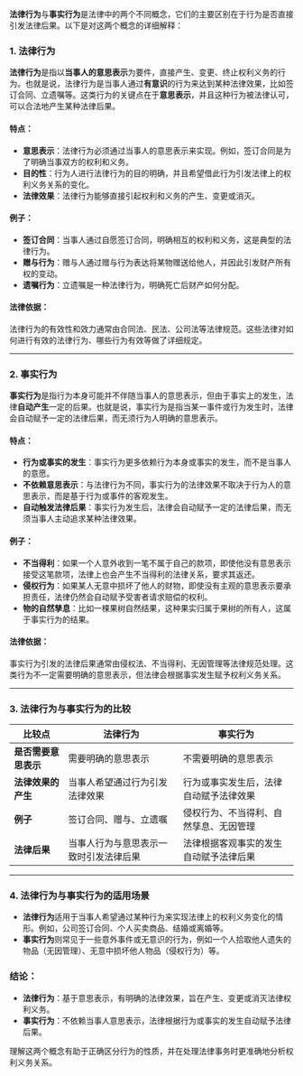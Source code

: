 **法律行为**与**事实行为**是法律中的两个不同概念，它们的主要区别在于行为是否直接引发法律后果。以下是对这两个概念的详细解释：

### 1. **法律行为**

**法律行为**是指以**当事人的意思表示**为要件，直接产生、变更、终止权利义务的行为。也就是说，法律行为是当事人通过**有意识**的行为来达到某种法律效果，比如签订合同、立遗嘱等。这类行为的关键点在于**意思表示**，并且这种行为被法律认可，可以合法地产生某种法律后果。

#### 特点：
- **意思表示**：法律行为必须通过当事人的意思表示来实现。例如，签订合同是为了明确当事双方的权利和义务。
- **目的性**：行为人进行法律行为的目的明确，并且希望借此行为引发法律上的权利义务关系的变化。
- **法律效果**：法律行为能够直接引起权利和义务的产生、变更或消灭。

#### 例子：
- **签订合同**：当事人通过自愿签订合同，明确相互的权利和义务，这是典型的法律行为。
- **赠与行为**：赠与人通过赠与行为表达将某物赠送给他人，并因此引发财产所有权的变动。
- **遗嘱行为**：立遗嘱是一种法律行为，明确死亡后财产如何分配。

#### 法律依据：
法律行为的有效性和效力通常由合同法、民法、公司法等法律规范。这些法律对如何进行有效的法律行为、哪些行为有效等做了详细规定。

---

### 2. **事实行为**

**事实行为**是指行为本身可能并不伴随当事人的意思表示，但由于事实上的发生，法律**自动产生**一定的后果。也就是说，事实行为是指当某一事件或行为发生时，法律会自动赋予一定的法律后果，而无须行为人明确的意思表示。

#### 特点：
- **行为或事实的发生**：事实行为更多依赖行为本身或事实的发生，而不是当事人的意愿。
- **不依赖意思表示**：与法律行为不同，事实行为的法律效果不取决于行为人的意思表示，而是基于行为或事件的客观发生。
- **自动触发法律后果**：事实行为发生后，法律会自动赋予一定的法律后果，而无须当事人主动追求某种法律效果。

#### 例子：
- **不当得利**：如果一个人意外收到一笔不属于自己的款项，即使他没有意思表示接受这笔款项，法律上也会产生不当得利的法律关系，要求其返还。
- **侵权行为**：如果某人无意中损坏了他人的财物，即使没有主观的意思表示要承担责任，法律仍然会自动赋予受害者请求赔偿的权利。
- **物的自然孳息**：比如一棵果树自然结果，这种果实归属于果树的所有人，这属于事实行为的结果。

#### 法律依据：
事实行为引发的法律后果通常由侵权法、不当得利、无因管理等法律规范处理。这类行为不一定需要明确的意思表示，但法律会根据事实发生赋予权利义务关系。

---

### 3. **法律行为与事实行为的比较**

| **比较点**        | **法律行为**                            | **事实行为**                            |
|------------------|----------------------------------------|----------------------------------------|
| **是否需要意思表示** | 需要明确的意思表示                             | 不需要明确的意思表示                             |
| **法律效果的产生**  | 当事人希望通过行为引发法律效果                    | 行为或事实发生后，法律自动赋予法律效果                  |
| **例子**          | 签订合同、赠与、立遗嘱                        | 侵权行为、不当得利、自然孳息、无因管理              |
| **法律后果**      | 当事人行为与意思表示一致时引发法律后果               | 法律根据客观事实的发生自动赋予法律后果                |

---

### 4. **法律行为与事实行为的适用场景**

- **法律行为**适用于当事人希望通过某种行为来实现法律上的权利义务变化的情形。例如，公司签订合同、个人买卖商品、结婚或离婚等。
- **事实行为**则常见于一些意外事件或无意识的行为，例如一个人拾取他人遗失的物品（无因管理）、无意中损坏他人物品（侵权行为）等。

### 结论：
- **法律行为**：基于意思表示，有明确的法律效果，旨在产生、变更或消灭法律权利义务。
- **事实行为**：不依赖当事人意思表示，法律根据行为或事实的发生自动赋予法律后果。

理解这两个概念有助于正确区分行为的性质，并在处理法律事务时更准确地分析权利义务关系。
